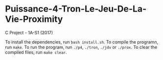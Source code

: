 # Puissance-4-Tron-Le-Jeu-De-La-Vie-Proximity
C Project - 1A-S1 (2017)

To install the dependencies, run `bash install.sh`. To compile the programn, run `make`. To run the program, run `./p4`, `./tron`, `./jdv` or `./prox`. To clear the compiled files, run `make clear`.
